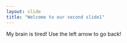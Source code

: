 ```yaml
---
layout: slide
title: "Welcome to our second slide1"
---
```

My brain is tired!
Use the left arrow to go back!
